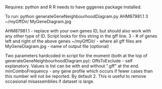 Requires: python and R
R needs to have gggenes package installed.

To run: python generateGeneNeighbourhoodDiagram.py AHM87981.1 3 ~/myGffDir/ MyGeneDiagram.jpg

AHM87981.1 - replace with your own genes ID, but should also work with any other type of ID. Script looks for this string in the gff line. 
3 - # of genes left and right of the above genes
~/myGffDir/ - where all gff files are
MyGeneDiagram.jpg - name of output file (optional)

Two parameters hardcoded in script for the moment (both at the top of generateGeneNeighbourhoodDiagram.py):
GffsToExclude - self explanatory. Values is list can be with and without ".gff" at the end.
minComboFrequency - any gene profile which occurs if fewer cases than this number will not be reported. By default 2. This is useful to remove occasional misassemblies if dataset is large.